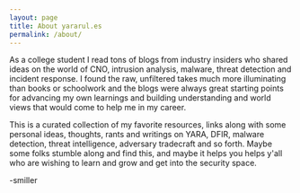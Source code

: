 ```yaml
---
layout: page
title: About yararul.es
permalink: /about/
---
```


As a college student I read tons of blogs from industry insiders who shared ideas on the world of CNO, intrusion analysis, malware, threat detection and incident response. I found the raw, unfiltered takes much more illuminating than books or schoolwork and the blogs were always great starting points for advancing my own learnings and building understanding and world views that would come to help me in my career. 

This is a curated collection of my favorite resources, links along with some personal ideas, thoughts, rants and writings on YARA, DFIR, malware detection, threat intelligence, adversary tradecraft and so forth. Maybe some folks stumble along and find this, and maybe it helps you helps y'all who are wishing to learn and grow and get into the security space.

-smiller
